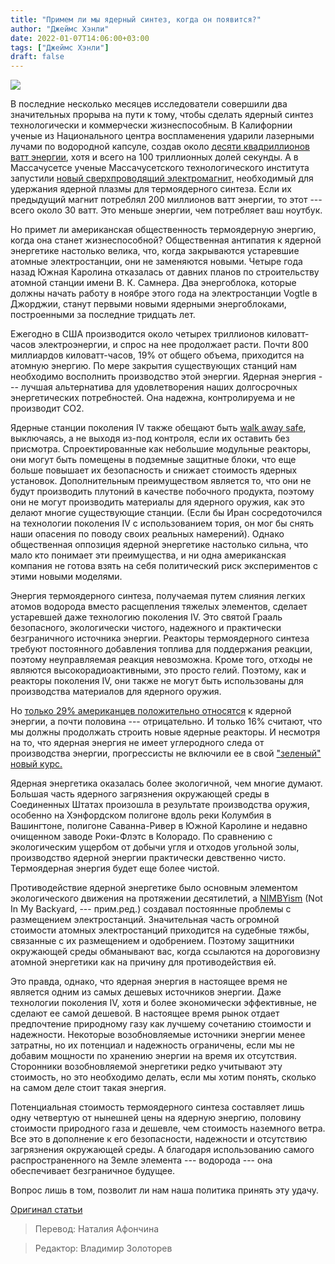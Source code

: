 ```yaml
---
title: "Примем ли мы ядерный синтез, когда он появится?"
author: "Джеймс Хэнли"
date: 2022-01-07T14:06:00+03:00
tags: ["Джеймс Хэнли"]
draft: false
---
```

![](https://www.aier.org/wp-content/uploads/2021/09/fusion-800x508.jpg)

В последние несколько месяцев исследователи совершили два значительных прорыва на пути к тому, чтобы сделать ядерный синтез технологически и коммерчески жизнеспособным. В Калифорнии ученые из Национального центра воспламенения ударили лазерными лучами по водородной капсуле, создав около [десяти квадриллионов ватт энергии](https://phys.org/news/2021-08-nuclear-scientists-hail-fusion-breakthrough.html), хотя и всего на 100 триллионных долей секунды. А в Массачусетсе ученые Массачусетского технологического института запустили [новый сверхпроводящий электромагнит,](https://www.ans.org/news/article-3240/mit-ramps-10ton-magnet-up-to-20-tesla-in-proof-of-concept-for-commercial-fusion/) необходимый для удержания ядерной плазмы для термоядерного синтеза. Если их предыдущий магнит потреблял 200 миллионов ватт энергии, то этот --- всего около 30 ватт. Это меньше энергии, чем потребляет ваш ноутбук.

Но примет ли американская общественность термоядерную энергию, когда она станет жизнеспособной? Общественная антипатия к ядерной энергетике настолько велика, что, когда  закрываются устаревшие атомные электростанции, они не заменяются новыми. Четыре года назад Южная Каролина отказалась от давних планов по строительству атомной станции имени В. К. Самнера. Два энергоблока, которые должны начать работу в ноябре этого года на электростанции Vogtle в Джорджии, станут первыми новыми ядерными энергоблоками, построенными за последние тридцать лет.

Ежегодно в США производится около четырех триллионов киловатт-часов электроэнергии, и спрос на нее продолжает расти. Почти 800 миллиардов киловатт-часов, 19% от общего объема, приходится на атомную энергию. По мере закрытия существующих станций нам необходимо восполнить производство этой энергии. Ядерная энергия --- лучшая альтернатива для удовлетворения наших долгосрочных энергетических потребностей. Она надежна, контролируема и не производит CO2.

Ядерные станции поколения IV также обещают быть [walk away safe](https://holtecinternational.com/2014/05/16/holtecs-rd-team-declares-smr-160-to-be%E2%80%A8-walk-away-safe/#:~:text=We%20are%20pleased%20to%20announce,and%20remain%20in%20a%20safe), выключаясь, а не выходя из-под контроля, если их оставить без присмотра. Спроектированные как небольшие модульные реакторы, они могут быть помещены в подземные защитные блоки, что еще больше повышает их безопасность и снижает стоимость ядерных установок. Дополнительным преимуществом является то, что они не будут производить плутоний в качестве побочного продукта, поэтому они не могут производить материалы для ядерного оружия, как это делают многие существующие станции. (Если бы Иран сосредоточился на технологии поколения IV с использованием тория, он мог бы снять наши опасения по поводу своих реальных намерений). Однако общественная оппозиция ядерной энергетике настолько сильна, что мало кто понимает эти преимущества, и ни одна американская компания не готова взять на себя политический риск экспериментов с этими новыми моделями.  

Энергия термоядерного синтеза, получаемая путем слияния легких атомов водорода вместо расщепления тяжелых элементов, сделает устаревшей даже технологию поколения IV. Это святой Грааль безопасного, экологически чистого, надежного и практически безграничного источника энергии. Реакторы термоядерного синтеза требуют постоянного добавления топлива для поддержания реакции, поэтому неуправляемая реакция невозможна. Кроме того, отходы не являются высокорадиоактивными, это просто гелий. Поэтому, как и реакторы поколения IV, они также не могут быть использованы для производства материалов для ядерного оружия.

Но [только 29% американцев положительно относятся](https://morningconsult.com/2020/09/09/nuclear-energy-polling/) к ядерной энергии, а почти половина --- отрицательно. И только 16% считают, что мы должны продолжать строить новые ядерные реакторы. И несмотря на то, что ядерная энергия не имеет углеродного следа от производства энергии, прогрессисты не включили ее в свой ["зеленый" новый курс.](https://www.congress.gov/116/bills/hres109/BILLS-116hres109ih.pdf)

Ядерная энергетика оказалась более экологичной, чем многие думают. Большая часть ядерного загрязнения окружающей среды в Соединенных Штатах произошла в результате производства оружия, особенно на Хэнфордском полигоне вдоль реки Колумбия в Вашингтоне, полигоне Саванна-Ривер в Южной Каролине и недавно очищенном заводе Роки-Флэтс в Колорадо. По сравнению с экологическим ущербом от добычи угля и отходов угольной золы, производство ядерной энергии практически девственно чисто. Термоядерная энергия будет еще более чистой.

Противодействие ядерной энергетике было основным элементом экологического движения на протяжении десятилетий, а [NIMBYism](https://ru.wikipedia.org/wiki/NIMBY) (Not In My Backyard, --- прим.ред.) создавал постоянные проблемы с размещением электростанций. Значительная часть огромной стоимости атомных электростанций приходится на судебные тяжбы, связанные с их размещением и одобрением. Поэтому защитники окружающей среды обманывают вас, когда ссылаются на дороговизну атомной энергетики как на причину для противодействия ей.

Это правда, однако, что ядерная энергия в настоящее время не является одним из самых дешевых источников энергии. Даже технологии поколения IV, хотя и более экономически эффективные, не сделают ее самой дешевой. В настоящее время рынок отдает предпочтение природному газу как лучшему сочетанию стоимости и надежности. Некоторые возобновляемые источники энергии менее затратны, но их потенциал и надежность ограничены, если мы не добавим мощности по хранению энергии на время их отсутствия. Сторонники возобновляемой энергетики редко учитывают эту стоимость, но это необходимо делать, если мы хотим понять, сколько на самом деле стоит такая энергия.

Потенциальная стоимость термоядерного синтеза составляет лишь одну четвертую от нынешней цены на ядерную энергию, половину стоимости природного газа и дешевле, чем стоимость наземного ветра. Все это в дополнение к его безопасности, надежности и отсутствию загрязнения окружающей среды. А благодаря использованию самого распространенного на Земле элемента --- водорода --- она обеспечивает безграничное будущее.

Вопрос лишь в том, позволит ли нам наша политика принять эту удачу.

[Оригинал статьи](https://www.aier.org/article/will-we-accept-nuclear-fusion-when-it-comes/)

> Перевод: Наталия Афончина

> Редактор: Владимир Золоторев
